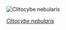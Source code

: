 
![Clitocybe nebularis](https://upload.wikimedia.org/wikipedia/commons/thumb/5/54/Nevelzwam_%28nebularis%29_tussen_afgevallen_beukenblad_%28d.j.b.%29_01.jpg/525px-Nevelzwam_%28nebularis%29_tussen_afgevallen_beukenblad_%28d.j.b.%29_01.jpg)

*[Clitocybe nebularis](https://wikipedia.org/wiki/File:Nevelzwam_(nebularis)_tussen_afgevallen_beukenblad_(d.j.b.)_01.jpg)*
